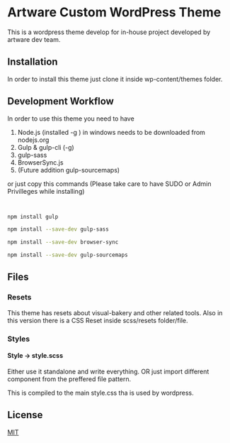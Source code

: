 # Artware Custom WordPress Theme

This is a wordpress theme develop for in-house project developed by artware dev team.

## Installation

In order to install this theme just clone it inside wp-content/themes folder.


## Development Workflow

In order to use this theme you need to have 
1. Node.js (installed -g  )  in windows needs to be downloaded from nodejs.org
2. Gulp & gulp-cli (-g)
3. gulp-sass
4. BrowserSync.js
5. (Future addition  gulp-sourcemaps)

or just copy this commands (Please take care to have SUDO or Admin Privilleges while installing)
```bash


npm install gulp

npm install --save-dev gulp-sass

npm install --save-dev browser-sync

npm install --save-dev gulp-sourcemaps

```

## Files

### Resets
This theme has resets about visual-bakery and other related tools.
Also in this version there is a CSS Reset inside scss/resets folder/file.

### Styles

#### Style -> style.scss 
Either use it standalone and write everything.
OR just import different component from the preffered file pattern.


This is compiled to the main style.css tha is used by wordpress.


## License
[MIT](https://choosealicense.com/licenses/mit/)